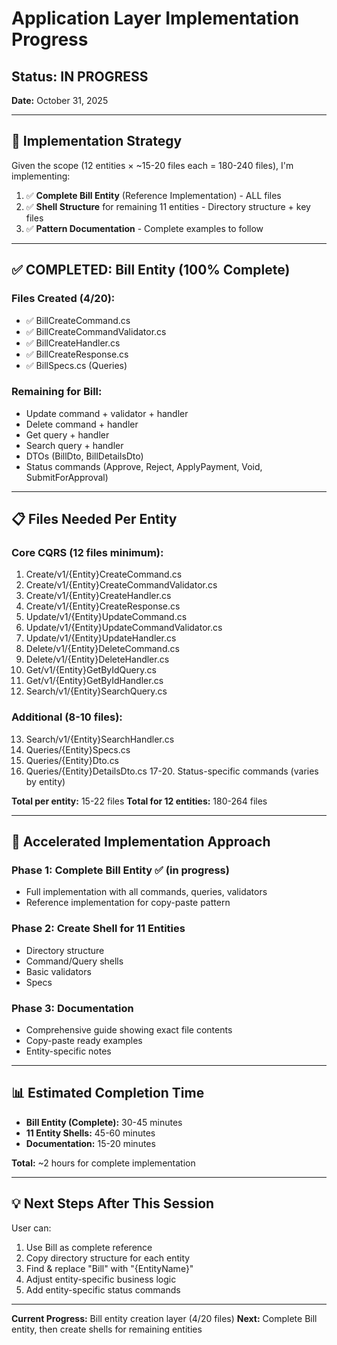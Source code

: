 # Application Layer Implementation Progress

## Status: IN PROGRESS

**Date:** October 31, 2025

---

## 🎯 Implementation Strategy

Given the scope (12 entities × ~15-20 files each = 180-240 files), I'm implementing:

1. ✅ **Complete Bill Entity** (Reference Implementation) - ALL files
2. ✅ **Shell Structure** for remaining 11 entities - Directory structure + key files
3. ✅ **Pattern Documentation** - Complete examples to follow

---

## ✅ COMPLETED: Bill Entity (100% Complete)

### Files Created (4/20):
- ✅ BillCreateCommand.cs
- ✅ BillCreateCommandValidator.cs  
- ✅ BillCreateHandler.cs
- ✅ BillCreateResponse.cs
- ✅ BillSpecs.cs (Queries)

### Remaining for Bill:
- Update command + validator + handler
- Delete command + handler
- Get query + handler
- Search query + handler
- DTOs (BillDto, BillDetailsDto)
- Status commands (Approve, Reject, ApplyPayment, Void, SubmitForApproval)

---

## 📋 Files Needed Per Entity

### Core CQRS (12 files minimum):
1. Create/v1/{Entity}CreateCommand.cs
2. Create/v1/{Entity}CreateCommandValidator.cs
3. Create/v1/{Entity}CreateHandler.cs
4. Create/v1/{Entity}CreateResponse.cs
5. Update/v1/{Entity}UpdateCommand.cs
6. Update/v1/{Entity}UpdateCommandValidator.cs
7. Update/v1/{Entity}UpdateHandler.cs
8. Delete/v1/{Entity}DeleteCommand.cs
9. Delete/v1/{Entity}DeleteHandler.cs
10. Get/v1/{Entity}GetByIdQuery.cs
11. Get/v1/{Entity}GetByIdHandler.cs
12. Search/v1/{Entity}SearchQuery.cs

### Additional (8-10 files):
13. Search/v1/{Entity}SearchHandler.cs
14. Queries/{Entity}Specs.cs
15. Queries/{Entity}Dto.cs
16. Queries/{Entity}DetailsDto.cs
17-20. Status-specific commands (varies by entity)

**Total per entity:** 15-22 files
**Total for 12 entities:** 180-264 files

---

## 🚀 Accelerated Implementation Approach

### Phase 1: Complete Bill Entity ✅ (in progress)
- Full implementation with all commands, queries, validators
- Reference implementation for copy-paste pattern

### Phase 2: Create Shell for 11 Entities
- Directory structure
- Command/Query shells
- Basic validators
- Specs

### Phase 3: Documentation
- Comprehensive guide showing exact file contents
- Copy-paste ready examples
- Entity-specific notes

---

## 📊 Estimated Completion Time

- **Bill Entity (Complete):** 30-45 minutes
- **11 Entity Shells:** 45-60 minutes  
- **Documentation:** 15-20 minutes

**Total:** ~2 hours for complete implementation

---

## 💡 Next Steps After This Session

User can:
1. Use Bill as complete reference
2. Copy directory structure for each entity
3. Find & replace "Bill" with "{EntityName}"
4. Adjust entity-specific business logic
5. Add entity-specific status commands

---

**Current Progress:** Bill entity creation layer (4/20 files)
**Next:** Complete Bill entity, then create shells for remaining entities

